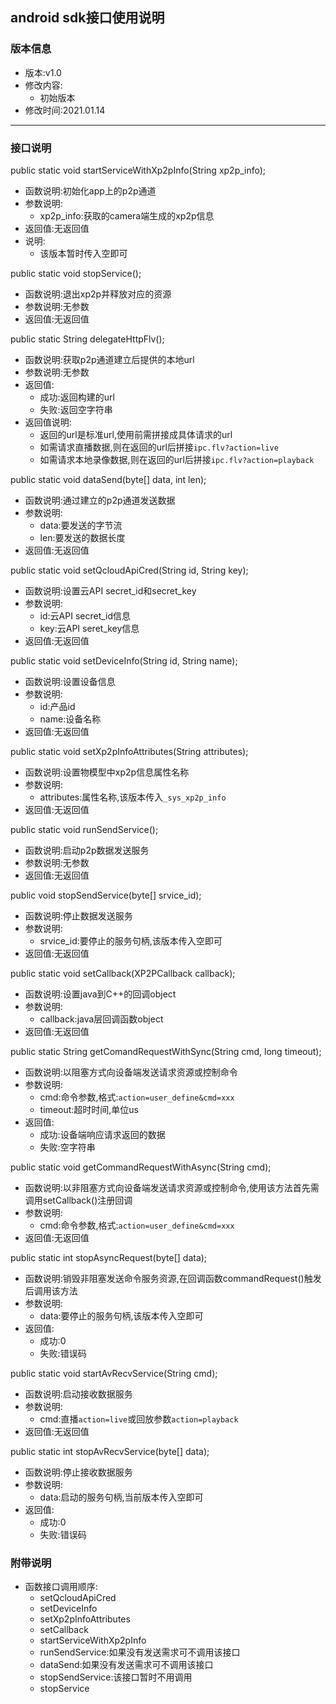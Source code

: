 ## android sdk接口使用说明

### 版本信息
* 版本:v1.0
* 修改内容:
    * 初始版本
* 修改时间:2021.01.14
---------------------------

### 接口说明
public static void startServiceWithXp2pInfo(String xp2p_info);
* 函数说明:初始化app上的p2p通道
* 参数说明:
    * xp2p_info:获取的camera端生成的xp2p信息
* 返回值:无返回值
* 说明:
    * 该版本暂时传入空即可

public static void stopService();
* 函数说明:退出xp2p并释放对应的资源
* 参数说明:⽆参数
* 返回值:⽆返回值

public static String delegateHttpFlv();
* 函数说明:获取p2p通道建立后提供的本地url
* 参数说明:无参数
* 返回值:
    * 成功:返回构建的url
    * 失败:返回空字符串
* 返回值说明:
    * 返回的url是标准url,使用前需拼接成具体请求的url
    * 如需请求直播数据,则在返回的url后拼接`ipc.flv?action=live`
    * 如需请求本地录像数据,则在返回的url后拼接`ipc.flv?action=playback`

public static void dataSend(byte[] data, int len);
* 函数说明:通过建立的p2p通道发送数据
* 参数说明:
    * data:要发送的字节流
    * len:要发送的数据长度
* 返回值:无返回值

public static void setQcloudApiCred(String id, String key);
* 函数说明:设置云API secret_id和secret_key
* 参数说明:
    * id:云API secret_id信息
    * key:云API seret_key信息
* 返回值:无返回值

public static void setDeviceInfo(String id, String name);
* 函数说明:设置设备信息
* 参数说明:
    * id:产品id
    * name:设备名称
* 返回值:无返回值

public static void setXp2pInfoAttributes(String attributes);
* 函数说明:设置物模型中xp2p信息属性名称
* 参数说明:
    * attributes:属性名称,该版本传入`_sys_xp2p_info`
* 返回值:无返回值

public static void runSendService();
* 函数说明:启动p2p数据发送服务
* 参数说明:无参数
* 返回值:无返回值

public void stopSendService(byte[] srvice_id);
* 函数说明:停止数据发送服务
* 参数说明:
    * srvice_id:要停止的服务句柄,该版本传入空即可
* 返回值:无返回值

public static void setCallback(XP2PCallback callback);
* 函数说明:设置java到C++的回调object
* 参数说明:
    * callback:java层回调函数object
* 返回值:无返回值

public static String getComandRequestWithSync(String cmd, long timeout);
* 函数说明:以阻塞方式向设备端发送请求资源或控制命令
* 参数说明:
    * cmd:命令参数,格式:`action=user_define&cmd=xxx`
    * timeout:超时时间,单位us
* 返回值:
    * 成功:设备端响应请求返回的数据
    * 失败:空字符串

public static void getCommandRequestWithAsync(String cmd);
* 函数说明:以非阻塞方式向设备端发送请求资源或控制命令,使用该方法首先需调用setCallback()注册回调
* 参数说明:
    * cmd:命令参数,格式:`action=user_define&cmd=xxx`
* 返回值:无返回值

public static int stopAsyncRequest(byte[] data);
* 函数说明:销毁非阻塞发送命令服务资源,在回调函数commandRequest()触发后调用该方法
* 参数说明:
    * data:要停止的服务句柄,该版本传入空即可
* 返回值:
    * 成功:0
    * 失败:错误码

public static void startAvRecvService(String cmd);
* 函数说明:启动接收数据服务
* 参数说明:
    * cmd:直播`action=live`或回放参数`action=playback`
* 返回值:无返回值

public static int stopAvRecvService(byte[] data);
* 函数说明:停止接收数据服务
* 参数说明:
    * data:启动的服务句柄,当前版本传入空即可
* 返回值:
    * 成功:0
    * 失败:错误码

### 附带说明
* 函数接口调用顺序:
    * setQcloudApiCred
    * setDeviceInfo
    * setXp2pInfoAttributes
    * setCallback
    * startServiceWithXp2pInfo
    * runSendService:如果没有发送需求可不调用该接口
    * dataSend:如果没有发送需求可不调用该接口
    * stopSendService:该接口暂时不用调用
    * stopService
